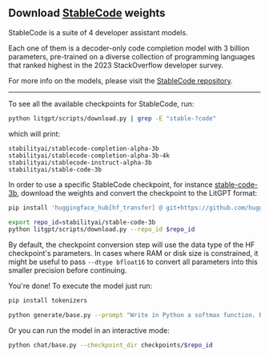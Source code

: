 ## Download [StableCode](https://huggingface.co/collections/stabilityai/stable-code-64f9dfb4ebc8a1be0a3f7650) weights

StableCode is a suite of 4 developer assistant models.

Each one of them is a decoder-only code completion model with 3 billion parameters, pre-trained on a diverse collection of programming languages that ranked highest in the 2023 StackOverflow developer survey.

For more info on the models, please visit the [StableCode repository](https://huggingface.co/collections/stabilityai/stable-code-64f9dfb4ebc8a1be0a3f7650).

------

To see all the available checkpoints for StableCode, run:

```bash
python litgpt/scripts/download.py | grep -E "stable-?code"
```

which will print:

```text
stabilityai/stablecode-completion-alpha-3b
stabilityai/stablecode-completion-alpha-3b-4k
stabilityai/stablecode-instruct-alpha-3b
stabilityai/stable-code-3b
```

In order to use a specific StableCode checkpoint, for instance [stable-code-3b](https://huggingface.co/stabilityai/stable-code-3b), download the weights and convert the checkpoint to the LitGPT format:

```bash
pip install 'huggingface_hub[hf_transfer] @ git+https://github.com/huggingface/huggingface_hub'

export repo_id=stabilityai/stable-code-3b
python litgpt/scripts/download.py --repo_id $repo_id
```

By default, the checkpoint conversion step will use the data type of the HF checkpoint's parameters. In cases where RAM
or disk size is constrained, it might be useful to pass `--dtype bfloat16` to convert all parameters into this smaller precision before continuing.

You're done! To execute the model just run:

```bash
pip install tokenizers

python generate/base.py --prompt "Write in Python a softmax function. Be concise." --checkpoint_dir checkpoints/$repo_id
```

Or you can run the model in an interactive mode:

```bash
python chat/base.py --checkpoint_dir checkpoints/$repo_id
```
